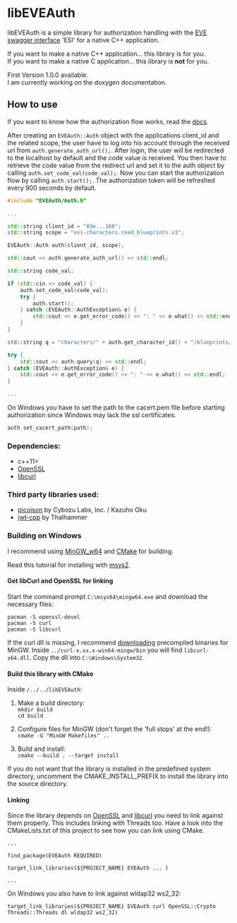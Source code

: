 # libEVEAuth

libEVEAuth is a simple library for authorization handling with the 
[EVE swagger interface](https://github.com/esi/esi-docs) 'ESI' for a native C++ application.

If you want to make a native C++ application... this library is for you.\
If you want to make a native C application... this library is **not** for you.

First Version 1.0.0 available.  
I am currently working on the doxygen documentation.

## How to use

If you want to know how the authorization flow works, read the [docs](https://github.com/esi/esi-docs).

After creating an ```EVEAuth::Auth``` object with the applications client_id and the related scope, the user
have to log into his account through the received url from ```auth.generate_auth_url();```. After login, the user will
be redirected to the localhost by default and the code value is received. You then have to retrieve the code value from the redirect url
and set it to the auth object by calling ```auth.set_code_val(code_val);```. Now you can start the authorization flow
by calling ```auth.start();```. The authorization token will be refreshed every 900 seconds by default.

```c++
#include "EVEAuth/Auth.h"

...

std::string client_id = "03e...168";
std::string scope = "esi-characters.read_blueprints.v1";

EVEAuth::Auth auth(client_id, scope);

std::cout << auth.generate_auth_url() << std::endl;

std::string code_val;

if (std::cin >> code_val) {
    auth.set_code_val(code_val);
    try {
        auth.start();
    } catch (EVEAuth::AuthException& e) {
        std::cout << e.get_error_code() << ": " << e.what() << std::endl;
    }
}

std::string q = "characters/" + auth.get_character_id() + "/blueprints/";

try {
    std::cout << auth.query(q) << std::endl;
} catch (EVEAuth::AuthException& e) {
    std::cout << e.get_error_code() << ": " << e.what() << std::endl;
}

...
```

On Windows you have to set the path to the cacert.pem file before starting authorization since Windows may lack the ssl certificates.
```c++
auth.set_cacert_path(path);
```

### Dependencies:
- c++11<
- [OpenSSL](https://www.openssl.org/)
- [libcurl](https://curl.haxx.se/libcurl/)

### Third party libraries used:
- [picojson](https://github.com/kazuho/picojson) by Cybozu Labs, Inc. / Kazuho Oku
- [jwt-cpp](https://github.com/Thalhammer/jwt-cpp) by Thalhammer

### Building on Windows
I recommend using [MinGW_w64](http://mingw-w64.org/doku.php) and [CMake](https://cmake.org/) for building.  
  
Read this tutorial for installing with [msys2](https://www.msys2.org/).

#### Get libCurl and OpenSSL for linking
Start the command prompt ```C:\msys64\mingw64.exe``` and download the necessary files:

```
pacman -S openssl-devel
pacman -S curl
pacman -S libcurl
```

If the curl dll is missing, I recommend [downloading](https://curl.haxx.se/download.html) precompiled binaries for MinGW.
Inside ```../curl-x.xx.x-win64-mingw/bin``` you will find ```libcurl-x64.dll```. Copy the dll into ```C:\Windows\System32```.

#### Build this library with CMake

Inside ```/../../libEVEAuth```:

1. Make a build directory:  
```mkdir build```  
```cd build```

2. Configure files for MinGW (don't forget the 'full stops' at the end!):  
```cmake -G "MinGW Makefiles" ..```

3. Build and install:  
```cmake --build . --target install```

If you do not want that the library is installed in the predefined system directory, uncomment the CMAKE_INSTALL_PREFIX
to install the library into the source directory.

#### Linking
Since the library depends on [OpenSSL](https://www.openssl.org/) and [libcurl](https://curl.haxx.se/libcurl/) you need
to link against them properly. This includes linking with Threads too.
Have a look into the CMakeLists.txt of this project to see how you can link using CMake.

```
...

find_package(EVEAuth REQUIRED)

target_link_libraries(${PROJECT_NAME} EVEAuth ... )

...
```

On Windows you also have to link against wldap32 ws2_32:

```
target_link_libraries(${PROJECT_NAME} EVEAuth curl OpenSSL::Crypto Threads::Threads dl wldap32 ws2_32)
```



